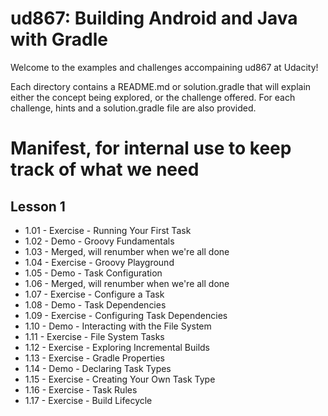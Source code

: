 # ud867: Building Android and Java with Gradle

Welcome to the examples and challenges accompaining ud867 at Udacity! 

Each directory contains a README.md or solution.gradle that will explain either
the concept being explored, or the challenge offered. For each challenge, hints
and a solution.gradle file are also provided.




# Manifest, for internal use to keep track of what we need

## Lesson 1

* 1.01 - Exercise - Running Your First Task
* 1.02 - Demo - Groovy Fundamentals
* 1.03 - Merged, will renumber when we're all done
* 1.04 - Exercise - Groovy Playground
* 1.05 - Demo - Task Configuration
* 1.06 - Merged, will renumber when we're all done
* 1.07 - Exercise - Configure a Task
* 1.08 - Demo - Task Dependencies
* 1.09 - Exercise - Configuring Task Dependencies
* 1.10 - Demo - Interacting with the File System
* 1.11 - Exercise - File System Tasks
* 1.12 - Exercise - Exploring Incremental Builds
* 1.13 - Exercise - Gradle Properties
* 1.14 - Demo - Declaring Task Types
* 1.15 - Exercise - Creating Your Own Task Type
* 1.16 - Exercise - Task Rules
* 1.17 - Exercise - Build Lifecycle
